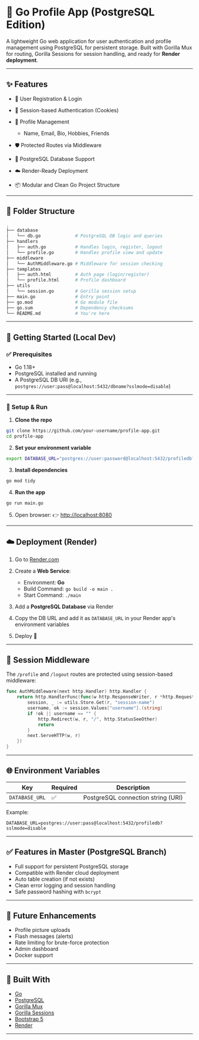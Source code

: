 # 🐘 Go Profile App (PostgreSQL Edition)

A lightweight Go web application for user authentication and profile management using PostgreSQL for persistent storage. Built with Gorilla Mux for routing, Gorilla Sessions for session handling, and ready for **Render deployment**.

---

## ✨ Features

* 📝 User Registration & Login
* 🔐 Session-based Authentication (Cookies)
* 🧾 Profile Management

  * Name, Email, Bio, Hobbies, Friends
* 🛡️ Protected Routes via Middleware
* 💾 PostgreSQL Database Support
* ☁️ Render-Ready Deployment
* 📦 Modular and Clean Go Project Structure

---

## 📁 Folder Structure

```bash
.
├── database
│   └── db.go             # PostgreSQL DB logic and queries
├── handlers
│   ├── auth.go           # Handles login, register, logout
│   └── profile.go        # Handles profile view and update
├── middleware
│   └── AuthMiddleware.go # Middleware for session checking
├── templates
│   ├── auth.html         # Auth page (login/register)
│   └── profile.html      # Profile dashboard
├── utils
│   └── session.go        # Gorilla session setup
├── main.go               # Entry point
├── go.mod                # Go module file
├── go.sum                # Dependency checksums
└── README.md             # You're here
```

---

## 🚀 Getting Started (Local Dev)

### ✅ Prerequisites

* Go 1.18+
* PostgreSQL installed and running
* A PostgreSQL DB URI (e.g., `postgres://user:pass@localhost:5432/dbname?sslmode=disable`)

---

### 🔧 Setup & Run

1. **Clone the repo**

```bash
git clone https://github.com/your-username/profile-app.git
cd profile-app
```

2. **Set your environment variable**

```bash
export DATABASE_URL="postgres://user:password@localhost:5432/profiledb?sslmode=disable"
```

3. **Install dependencies**

```bash
go mod tidy
```

4. **Run the app**

```bash
go run main.go
```

5. Open browser:
   👉 [http://localhost:8080](http://localhost:8080)

---

## ☁️ Deployment (Render)

1. Go to [Render.com](https://render.com/)
2. Create a **Web Service**:

   * Environment: **Go**
   * Build Command: `go build -o main .`
   * Start Command: `./main`
3. Add a **PostgreSQL Database** via Render
4. Copy the DB URL and add it as `DATABASE_URL` in your Render app's environment variables
5. Deploy 🚀

---

## 🔐 Session Middleware

The `/profile` and `/logout` routes are protected using session-based middleware:

```go
func AuthMiddleware(next http.Handler) http.Handler {
	return http.HandlerFunc(func(w http.ResponseWriter, r *http.Request) {
		session, _ := utils.Store.Get(r, "session-name")
		username, ok := session.Values["username"].(string)
		if !ok || username == "" {
			http.Redirect(w, r, "/", http.StatusSeeOther)
			return
		}
		next.ServeHTTP(w, r)
	})
}
```

---

## 🌐 Environment Variables

| Key            | Required | Description                        |
| -------------- | -------- | ---------------------------------- |
| `DATABASE_URL` | ✅        | PostgreSQL connection string (URI) |

Example:

```
DATABASE_URL=postgres://user:pass@localhost:5432/profiledb?sslmode=disable
```

---

## ✅ Features in Master (PostgreSQL Branch)

* Full support for persistent PostgreSQL storage
* Compatible with Render cloud deployment
* Auto table creation (if not exists)
* Clean error logging and session handling
* Safe password hashing with `bcrypt`

---

## 📌 Future Enhancements

* Profile picture uploads
* Flash messages (alerts)
* Rate limiting for brute-force protection
* Admin dashboard
* Docker support

---

## 🙌 Built With

* [Go](https://go.dev/)
* [PostgreSQL](https://www.postgresql.org/)
* [Gorilla Mux](https://github.com/gorilla/mux)
* [Gorilla Sessions](https://github.com/gorilla/sessions)
* [Bootstrap 5](https://getbootstrap.com/)
* [Render](https://render.com/)

---

